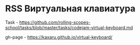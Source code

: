 # RSS Виртуальная клавиатура

Task - https://github.com/rolling-scopes-school/tasks/blob/master/tasks/codejam-virtual-keyboard.md

gh-page - https://kaxaru.github.io/virtual-keyboard/
